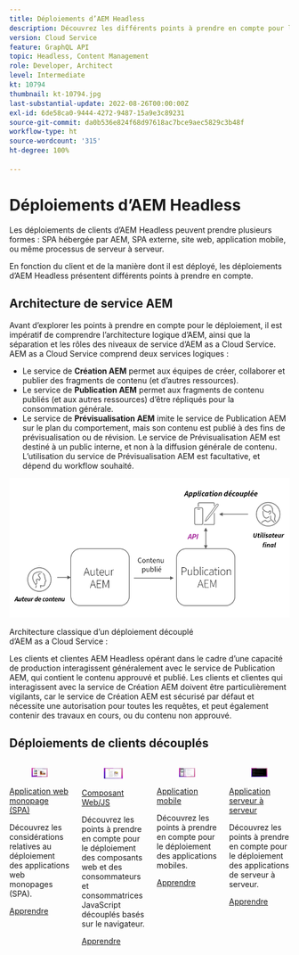 ```yaml
---
title: Déploiements d’AEM Headless
description: Découvrez les différents points à prendre en compte pour le déploiement des applications AEM Headless.
version: Cloud Service
feature: GraphQL API
topic: Headless, Content Management
role: Developer, Architect
level: Intermediate
kt: 10794
thumbnail: kt-10794.jpg
last-substantial-update: 2022-08-26T00:00:00Z
exl-id: 6de58ca0-9444-4272-9487-15a9e3c89231
source-git-commit: da0b536e824f68d97618ac7bce9aec5829c3b48f
workflow-type: ht
source-wordcount: '315'
ht-degree: 100%

---
```


# Déploiements d’AEM Headless

Les déploiements de clients d’AEM Headless peuvent prendre plusieurs formes : SPA hébergée par AEM, SPA externe, site web, application mobile, ou même processus de serveur à serveur.

En fonction du client et de la manière dont il est déployé, les déploiements d’AEM Headless présentent différents points à prendre en compte.

## Architecture de service AEM

Avant d’explorer les points à prendre en compte pour le déploiement, il est impératif de comprendre l’architecture logique d’AEM, ainsi que la séparation et les rôles des niveaux de service d’AEM as a Cloud Service. AEM as a Cloud Service comprend deux services logiques :

+ Le service de __Création AEM__ permet aux équipes de créer, collaborer et publier des fragments de contenu (et d’autres ressources).
+ Le service de __Publication AEM__ permet aux fragments de contenu publiés (et aux autres ressources) d’être répliqués pour la consommation générale.
+ Le service de __Prévisualisation AEM__ imite le service de Publication AEM sur le plan du comportement, mais son contenu est publié à des fins de prévisualisation ou de révision. Le service de Prévisualisation AEM est destiné à un public interne, et non à la diffusion générale de contenu. L’utilisation du service de Prévisualisation AEM est facultative, et dépend du workflow souhaité.

![Architecture de service AEM.](./assets/overview/aem-service-architecture.png)

Architecture classique d’un déploiement découplé d’AEM as a Cloud Service :

Les clients et clientes AEM Headless opérant dans le cadre d’une capacité de production interagissent généralement avec le service de Publication AEM, qui contient le contenu approuvé et publié. Les clients et clientes qui interagissent avec la service de Création AEM doivent être particulièrement vigilants, car le service de Création AEM est sécurisé par défaut et nécessite une autorisation pour toutes les requêtes, et peut également contenir des travaux en cours, ou du contenu non approuvé.

## Déploiements de clients découplés

<div class="columns is-multiline">
    <!-- Single-page App (SPA) -->
    <div class="column is-half-tablet is-half-desktop is-one-third-widescreen" aria-label="Single-page App (SPA)" tabindex="0">
       <div class="card">
           <div class="card-image">
               <figure class="image is-16by9">
                   <a href="./spa.md" title="Application web monopage (SPA)" tabindex="-1">
                       <img class="is-bordered-r-small" src="./assets/spa/spa-card.png" alt="Applications web monopages (SPA)">
                   </a>
               </figure>
           </div>
           <div class="card-content is-padded-small">
               <div class="content">
                   <p class="headline is-size-6 has-text-weight-bold"><a href="./spa.md" title="Application web monopage (SPA)">Application web monopage (SPA)</a></p>
                   <p class="is-size-6">Découvrez les considérations relatives au déploiement des applications web monopages (SPA).</p>
                   <a href="./spa.md" class="spectrum-Button spectrum-Button--outline spectrum-Button--primary spectrum-Button--sizeM">
<span class="spectrum-Button-label has-no-wrap has-text-weight-bold">Apprendre</span>
</a>
               </div>
           </div>
       </div>
    </div>
<!-- Web component/JS -->
<div class="column is-half-tablet is-half-desktop is-one-third-widescreen" aria-label="Web component/JS" tabindex="0">
   <div class="card">
       <div class="card-image">
           <figure class="image is-16by9">
               <a href="./web-component.md" title="Composant Web/JS" tabindex="-1">
                   <img class="is-bordered-r-small" src="./assets/web-component/web-component-card.png" alt="Composant Web/JS">
               </a>
           </figure>
       </div>
       <div class="card-content is-padded-small">
           <div class="content">
               <p class="headline is-size-6 has-text-weight-bold"><a href="./web-component.md" title="Composant Web/JS">Composant Web/JS</a></p>
               <p class="is-size-6">Découvrez les points à prendre en compte pour le déploiement des composants web et des consommateurs et consommatrices JavaScript découplés basés sur le navigateur.</p>
               <a href="./web-component.md" class="spectrum-Button spectrum-Button--outline spectrum-Button--primary spectrum-Button--sizeM">
<span class="spectrum-Button-label has-no-wrap has-text-weight-bold">Apprendre</span>
</a>
           </div>
       </div>
   </div>
</div>
<!-- Mobile apps -->
<div class="column is-half-tablet is-half-desktop is-one-third-widescreen" aria-label="Mobile apps" tabindex="0">
   <div class="card">
       <div class="card-image">
           <figure class="image is-16by9">
               <a href="./mobile.md" title="Applications mobiles" tabindex="-1">
                   <img class="is-bordered-r-small" src="./assets/mobile/mobile-card.png" alt="Applications mobiles">
               </a>
           </figure>
       </div>
       <div class="card-content is-padded-small">
           <div class="content">
               <p class="headline is-size-6 has-text-weight-bold"><a href="./mobile.md" title="Applications mobiles">Application mobile</a></p>
               <p class="is-size-6">Découvrez les points à prendre en compte pour le déploiement des applications mobiles.</p>
               <a href="./mobile.md" class="spectrum-Button spectrum-Button--outline spectrum-Button--primary spectrum-Button--sizeM">
<span class="spectrum-Button-label has-no-wrap has-text-weight-bold">Apprendre</span>
</a>
           </div>
       </div>
   </div>
</div>
<!-- Server-to-server apps -->
<div class="column is-half-tablet is-half-desktop is-one-third-widescreen" aria-label="Server-to-server apps" tabindex="0">
   <div class="card">
       <div class="card-image">
           <figure class="image is-16by9">
               <a href="./server-to-server.md" title="Applications serveur à serveur" tabindex="-1">
                   <img class="is-bordered-r-small" src="./assets/server-to-server/server-to-server-card.png" alt="Applications serveur à serveur">
               </a>
           </figure>
       </div>
       <div class="card-content is-padded-small">
           <div class="content">
               <p class="headline is-size-6 has-text-weight-bold"><a href="./server-to-server.md" title="Applications serveur à serveur">Application serveur à serveur</a></p>
               <p class="is-size-6">Découvrez les points à prendre en compte pour le déploiement des applications de serveur à serveur.</p>
               <a href="./server-to-server.md" class="spectrum-Button spectrum-Button--outline spectrum-Button--primary spectrum-Button--sizeM">
<span class="spectrum-Button-label has-no-wrap has-text-weight-bold">Apprendre</span>
</a>
           </div>
       </div>
   </div>
</div>
</div>
